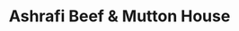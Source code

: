 ---
title: "Ashrafi Beef & Mutton House"
url: /karachi/ashrafi-beef-and-mutton-house/
shop: butcher
---